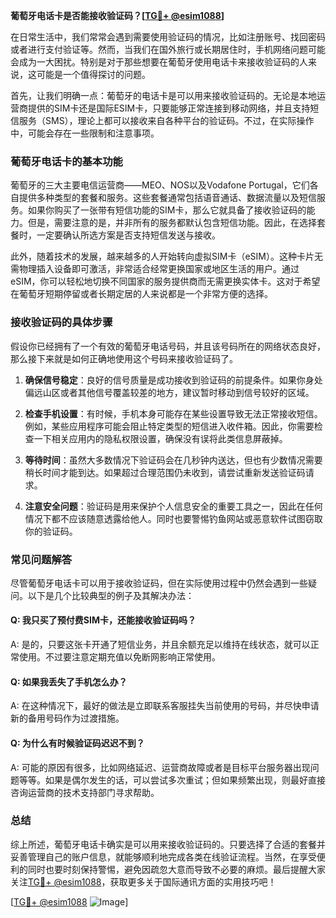 **葡萄牙电话卡是否能接收验证码？[[TG💪+ @esim1088](https://t.me/s/esim1088)]**

在日常生活中，我们常常会遇到需要使用验证码的情况，比如注册账号、找回密码或者进行支付验证等。然而，当我们在国外旅行或长期居住时，手机网络问题可能会成为一大困扰。特别是对于那些想要在葡萄牙使用电话卡来接收验证码的人来说，这可能是一个值得探讨的问题。

首先，让我们明确一点：葡萄牙的电话卡是可以用来接收验证码的。无论是本地运营商提供的SIM卡还是国际ESIM卡，只要能够正常连接到移动网络，并且支持短信服务（SMS），理论上都可以接收来自各种平台的验证码。不过，在实际操作中，可能会存在一些限制和注意事项。

### **葡萄牙电话卡的基本功能**
葡萄牙的三大主要电信运营商——MEO、NOS以及Vodafone Portugal，它们各自提供多种类型的套餐和服务。这些套餐通常包括语音通话、数据流量以及短信服务。如果你购买了一张带有短信功能的SIM卡，那么它就具备了接收验证码的能力。但是，需要注意的是，并非所有的服务都默认包含短信功能。因此，在选择套餐时，一定要确认所选方案是否支持短信发送与接收。

此外，随着技术的发展，越来越多的人开始转向虚拟SIM卡（eSIM）。这种卡片无需物理插入设备即可激活，非常适合经常更换国家或地区生活的用户。通过eSIM，你可以轻松地切换不同国家的服务提供商而无需更换实体卡。这对于希望在葡萄牙短期停留或者长期定居的人来说都是一个非常方便的选择。

### **接收验证码的具体步骤**
假设你已经拥有了一个有效的葡萄牙电话号码，并且该号码所在的网络状态良好，那么接下来就是如何正确地使用这个号码来接收验证码了。

1. **确保信号稳定**：良好的信号质量是成功接收到验证码的前提条件。如果你身处偏远山区或者其他信号覆盖较差的地方，建议暂时移动到信号较好的区域。
   
2. **检查手机设置**：有时候，手机本身可能存在某些设置导致无法正常接收短信。例如，某些应用程序可能会阻止特定类型的短信进入收件箱。因此，你需要检查一下相关应用内的隐私权限设置，确保没有误将此类信息屏蔽掉。

3. **等待时间**：虽然大多数情况下验证码会在几秒钟内送达，但也有少数情况需要稍长时间才能到达。如果超过合理范围仍未收到，请尝试重新发送验证码请求。

4. **注意安全问题**：验证码是用来保护个人信息安全的重要工具之一，因此在任何情况下都不应该随意透露给他人。同时也要警惕钓鱼网站或恶意软件试图窃取你的验证码。

### **常见问题解答**
尽管葡萄牙电话卡可以用于接收验证码，但在实际使用过程中仍然会遇到一些疑问。以下是几个比较典型的例子及其解决办法：

#### Q: 我只买了预付费SIM卡，还能接收验证码吗？
A: 是的，只要这张卡开通了短信业务，并且余额充足以维持在线状态，就可以正常使用。不过要注意定期充值以免断网影响正常使用。

#### Q: 如果我丢失了手机怎么办？
A: 在这种情况下，最好的做法是立即联系客服挂失当前使用的号码，并尽快申请新的备用号码作为过渡措施。

#### Q: 为什么有时候验证码迟迟不到？
A: 可能的原因有很多，比如网络延迟、运营商故障或者是目标平台服务器出现问题等等。如果是偶尔发生的话，可以尝试多次重试；但如果频繁出现，则最好直接咨询运营商的技术支持部门寻求帮助。

### **总结**
综上所述，葡萄牙电话卡确实是可以用来接收验证码的。只要选择了合适的套餐并妥善管理自己的账户信息，就能够顺利地完成各类在线验证流程。当然，在享受便利的同时也要时刻保持警惕，避免因疏忽大意而导致不必要的麻烦。最后提醒大家关注[TG💪+ @esim1088](https://t.me/s/esim1088)，获取更多关于国际通讯方面的实用技巧吧！

[[TG💪+ @esim1088](https://t.me/s/esim1088) ![Image](https://i.postimg.cc/4NQfJmqS/Snipaste-2025-05-13-00-14-12.png)]